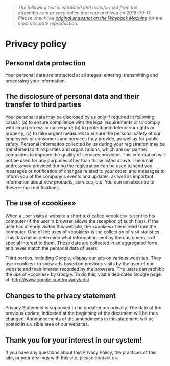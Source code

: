 > *The following text is extracted and transformed from the adcombo.com privacy policy that was archived on 2016-09-11. Please check the [original snapshot on the Wayback Machine](https://web.archive.org/web/20160911085841id_/https%3A//adcombo.com/privacy) for the most accurate reproduction.*

# Privacy policy

## Personal data protection

Your personal data are protected at all stages: entering, transmitting and processing your information.

## The disclosure of personal data and their transfer to third parties

Your personal data may be disclosed by us only if required in following cases : (a) to ensure compliance with the legal requirements or to comply with legal process in our regard; (b) to protect and defend our rights or property, (c) to take urgent measures to ensure the personal safety of our employees or consumers and services they provide, as well as for public safety. Personal information collected by us during your registration may be transferred to third parties and organizations, which are our partner companies to improve the quality of services provided. This information will not be used for any purposes other than those listed above. The email address you provided during the registration can be used to send you messages or notification of changes related to your order, and messages to inform you of the company's events and updates, as well as important information about new products, services, etc. You can unsubscribe to these e-mail notifications.

## The use of «cookies»

When a user visits a website a short text called «cookies» is sent to his computer (if the user ‘s browser allows the reception of such files). If the user has already visited this website, the «cookies» file is read from the computer. One of the uses of «cookies» is the collection of visit statistics. This data helps determine what information sent by the customers is of special interest to them. These data are collected in an aggregated form and never match the personal data of users

Third parties, including Google, display our ads on various websites. They use «cookies» to show ads based on previous visits by the user of our website and their interest recorded by the browsers. The users can prohibit the use of «cookies» by Google. To do this, visit a dedicated Google page at: <http://www.google.com/privacy/ads/>

## Changes to the privacy statement

Privacy Statement is supposed to be updated periodically. The date of the previous update, indicated at the beginning of the document will be thus changed. Announcements of the amendments in this statement will be posted in a visible area of our websites.

## Thank you for your interest in our system!

If you have any questions about this Privacy Policy, the practices of this site, or your dealings with this site, please contact us.
